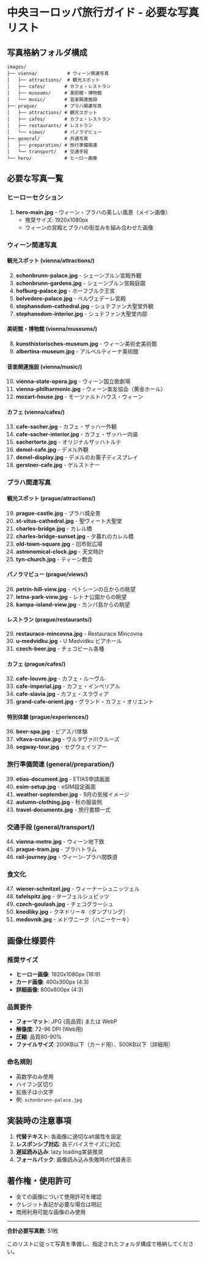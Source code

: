# 中央ヨーロッパ旅行ガイド - 必要な写真リスト

## 写真格納フォルダ構成
```
images/
├── vienna/           # ウィーン関連写真
│   ├── attractions/  # 観光スポット
│   ├── cafes/       # カフェ・レストラン
│   ├── museums/     # 美術館・博物館
│   └── music/       # 音楽関連施設
├── prague/          # プラハ関連写真
│   ├── attractions/ # 観光スポット
│   ├── cafes/       # カフェ・レストラン
│   ├── restaurants/ # レストラン
│   └── views/       # パノラマビュー
├── general/         # 共通写真
│   ├── preparation/ # 旅行準備関連
│   └── transport/   # 交通手段
└── hero/            # ヒーロー画像
```

## 必要な写真一覧

### ヒーローセクション
1. **hero-main.jpg** - ウィーン・プラハの美しい風景（メイン画像）
   - 推奨サイズ: 1920x1080px
   - ウィーンの宮殿とプラハの街並みを組み合わせた画像

### ウィーン関連写真

#### 観光スポット (vienna/attractions/)
2. **schonbrunn-palace.jpg** - シェーンブルン宮殿外観
3. **schonbrunn-gardens.jpg** - シェーンブルン宮殿庭園
4. **hofburg-palace.jpg** - ホーフブルク王宮
5. **belvedere-palace.jpg** - ベルヴェデーレ宮殿
6. **stephansdom-cathedral.jpg** - シュテファン大聖堂外観
7. **stephansdom-interior.jpg** - シュテファン大聖堂内部

#### 美術館・博物館 (vienna/museums/)
8. **kunsthistorisches-museum.jpg** - ウィーン美術史美術館
9. **albertina-museum.jpg** - アルベルティーナ美術館

#### 音楽関連施設 (vienna/music/)
10. **vienna-state-opera.jpg** - ウィーン国立歌劇場
11. **vienna-philharmonic.jpg** - ウィーン楽友協会（黄金ホール）
12. **mozart-house.jpg** - モーツァルトハウス・ウィーン

#### カフェ (vienna/cafes/)
13. **cafe-sacher.jpg** - カフェ・ザッハー外観
14. **cafe-sacher-interior.jpg** - カフェ・ザッハー内装
15. **sachertorte.jpg** - オリジナルザッハトルテ
16. **demel-cafe.jpg** - デメル外観
17. **demel-display.jpg** - デメルのお菓子ディスプレイ
18. **gerstner-cafe.jpg** - ゲルストナー

### プラハ関連写真

#### 観光スポット (prague/attractions/)
19. **prague-castle.jpg** - プラハ城全景
20. **st-vitus-cathedral.jpg** - 聖ヴィート大聖堂
21. **charles-bridge.jpg** - カレル橋
22. **charles-bridge-sunset.jpg** - 夕暮れのカレル橋
23. **old-town-square.jpg** - 旧市街広場
24. **astronomical-clock.jpg** - 天文時計
25. **tyn-church.jpg** - ティーン教会

#### パノラマビュー (prague/views/)
26. **petrin-hill-view.jpg** - ペトシーンの丘からの眺望
27. **letna-park-view.jpg** - レトナ公園からの眺望
28. **kampa-island-view.jpg** - カンパ島からの眺望

#### レストラン (prague/restaurants/)
29. **restaurace-mincovna.jpg** - Restaurace Mincovna
30. **u-medvidku.jpg** - U Medvidku ビアホール
31. **czech-beer.jpg** - チェコビール各種

#### カフェ (prague/cafes/)
32. **cafe-louvre.jpg** - カフェ・ルーヴル
33. **cafe-imperial.jpg** - カフェ・インペリアル
34. **cafe-slavia.jpg** - カフェ・スラヴィア
35. **grand-cafe-orient.jpg** - グランド・カフェ・オリエント

#### 特別体験 (prague/experiences/)
36. **beer-spa.jpg** - ビアスパ体験
37. **vltava-cruise.jpg** - ヴルタヴァ川クルーズ
38. **segway-tour.jpg** - セグウェイツアー

### 旅行準備関連 (general/preparation/)
39. **etias-document.jpg** - ETIAS申請画面
40. **esim-setup.jpg** - eSIM設定画面
41. **weather-september.jpg** - 9月の気候イメージ
42. **autumn-clothing.jpg** - 秋の服装例
43. **travel-documents.jpg** - 旅行書類一式

### 交通手段 (general/transport/)
44. **vienna-metro.jpg** - ウィーン地下鉄
45. **prague-tram.jpg** - プラハトラム
46. **rail-journey.jpg** - ウィーン-プラハ間鉄道

### 食文化
47. **wiener-schnitzel.jpg** - ウィーナーシュニッツェル
48. **tafelspitz.jpg** - ターフェルシュピッツ
49. **czech-goulash.jpg** - チェコグラーシュ
50. **knedliky.jpg** - クネドリーキ（ダンプリング）
51. **medovnik.jpg** - メドヴニーク（ハニーケーキ）

## 画像仕様要件

### 推奨サイズ
- **ヒーロー画像**: 1920x1080px (16:9)
- **カード画像**: 400x300px (4:3)
- **詳細画像**: 800x600px (4:3)

### 品質要件
- **フォーマット**: JPG (高品質) または WebP
- **解像度**: 72-96 DPI (Web用)
- **圧縮**: 品質80-90%
- **ファイルサイズ**: 200KB以下（カード用）、500KB以下（詳細用）

### 命名規則
- 英数字のみ使用
- ハイフン区切り
- 拡張子は小文字
- 例: `schonbrunn-palace.jpg`

## 実装時の注意事項

1. **代替テキスト**: 各画像に適切なalt属性を設定
2. **レスポンシブ対応**: 各デバイスサイズに対応
3. **遅延読み込み**: lazy loading実装推奨
4. **フォールバック**: 画像読み込み失敗時の代替表示

## 著作権・使用許可
- 全ての画像について使用許可を確認
- クレジット表記が必要な場合は明記
- 商用利用可能な画像のみ使用

---

**合計必要写真数**: 51枚

このリストに従って写真を準備し、指定されたフォルダ構成で格納してください。